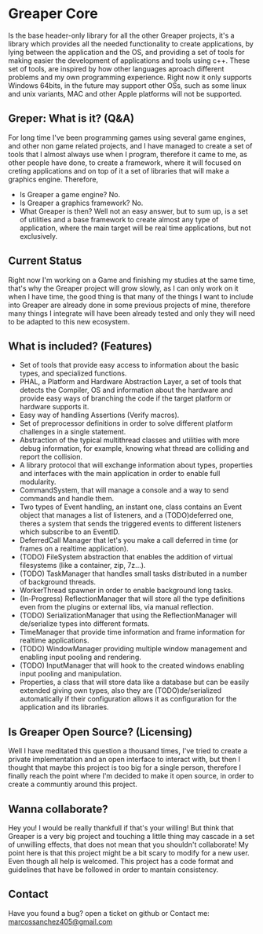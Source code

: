 # Greaper Core

Is the base header-only library for all the other Greaper projects, it's a library which provides all the needed functionality to create applications,
by lying between the application and the OS, and providing a set of tools for making easier the development of applications and tools using c++.
These set of tools, are inspired by how other languages aproach different problems and my own programming experience.
Right now it only supports Windows 64bits, in the future may support other OSs, such as some linux and unix variants, MAC and other Apple platforms will not be supported.

## Greper: What is it? (Q&A)

For long time I've been programming games using several game engines, and other non game related projects, and I have managed to create a set of tools that I almost always use
when I program, therefore it came to me, as other people have done, to create a framework, where it will focused on creting applications and on top of it a set of libraries that
will make a graphics engine. Therefore,

- Is Greaper a game engine?
  No.
- Is Greaper a graphics framework?
  No.
- What Greaper is then?
  Well not an easy answer, but to sum up, is a set of utilities and a base framework to create almost any type of application, where the main target will be real time applications,
  but not exclusively.

## Current Status

Right now I'm working on a Game and finishing my studies at the same time, that's why the Greaper project will grow slowly, as I can only work on it when I have time,
the good thing is that many of the things I want to include into Greaper are already done in some previous projects of mine, therefore many things I integrate will have been already tested
and only they will need to be adapted to this new ecosystem.

## What is included? (Features)

- Set of tools that provide easy access to information about the basic types, and specialized functions.
- PHAL, a Platform and Hardware Abstraction Layer, a set of tools that detects the Compiler, OS and information about the hardware and provide easy ways of branching the code if the target platform or hardware supports it.
- Easy way of handling Assertions (Verify macros).
- Set of preprocessor definitions in order to solve different platform challenges in a single statement.
- Abstraction of the typical multithread classes and utilities with more debug information, for example, knowing what thread are colliding and report the collision.
- A library protocol that will exchange information about types, properties and interfaces with the main application in order to enable full modularity.
- CommandSystem, that will manage a console and a way to send commands and handle them.
- Two types of Event handling, an instant one, class contains an Event object that manages a list of listeners, and a (TODO)deferred one, theres a system that sends the triggered events to different listeners which subscribe to an EventID.
- DeferredCall Manager that let's you make a call deferred in time (or frames on a realtime application).
- (TODO) FileSystem abstraction that enables the addition of virtual filesystems (like a container, zip, 7z...).
- (TODO) TaskManager that handles small tasks distributed in a number of background threads.
- WorkerThread spawner in order to enable background long tasks.
- (In-Progress) ReflectionManager that will store all the type definitions even from the plugins or external libs, via manual reflection.
- (TODO) SerializationManager that using the ReflectionManager will de/serialize types into different formats.
- TimeManager that provide time information and frame information for realtime applications.
- (TODO) WindowManager providing multiple window management and enabling input pooling and rendering.
- (TODO) InputManager that will hook to the created windows enabling input pooling and manipulation.
- Properties, a class that will store data like a database but can be easily extended giving own types, also they are (TODO)de/serialized automatically if their configuration allows it as configuration for the application and its libraries.

## Is Greaper Open Source? (Licensing)

Well I have meditated this question a thousand times, I've tried to create a private implementation and an open interface to interact with, but then I thought that
maybe this project is too big for a single person, therefore I finally reach the point where I'm decided to make it open source, in order to create a communtiy around this
project.

## Wanna collaborate?

Hey you! I would be really thankfull if that's your willing! But think that Greaper is a very big project and touching a little thing may cascade in a set of unwilling effects,
that does not mean that you shouldn't collaborate! My point here is that this project might be a bit scary to modify for a new user. Even though all help is welcomed.
This project has a code format and guidelines that have be followed in order to mantain consistency.

## Contact

Have you found a bug? open a ticket on github or
Contact me: marcossanchez405@gmail.com
